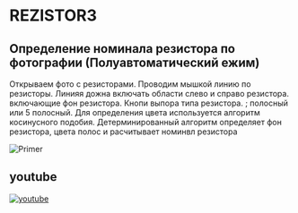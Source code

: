 # REZISTOR3
## Определение номинала резистора по фотографии (Полуавтоматический ежим)

Открываем фото с резисторами. Проводим мышкой линию  по резисторы.
Линияя дожна включать области слево и справо резистора. включающие фон резистора.
Кнопи выпора типа резистора. ; полосный или 5 полосный.
Для определения цвета используется алгоритм косинусного подобия.
Детерминированный алгоритм определяет фон резистора, цвета полос и расчитывает номинвл резистора




![Primer](https://github.com/uri02alex/REZISTOR3/blob/master/primer/primer.jpg)

## youtube

[![youtube](https://github.com/uri02alex/REZISTOR3/blob/master/primer/primer.jpg)](https://www.youtube.com/watch?v=ztPPJQaYNHk)

